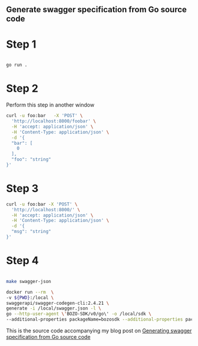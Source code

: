 Generate swagger specification from Go source code
--------------------------------------------------

# Step 1

```bash

go run .

```

# Step 2

Perform this step in another window

```bash
curl -u foo:bar   -X 'POST' \
  'http://localhost:8000/foobar' \
  -H 'accept: application/json' \
  -H 'Content-Type: application/json' \
  -d '{
  "bar": [
    0
  ],
  "foo": "string"
}'

```

# Step 3

```bash
curl -u foo:bar -X 'POST' \
  'http://localhost:8000/' \
  -H 'accept: application/json' \
  -H 'Content-Type: application/json' \
  -d '{
  "msg": "string"
}'
```

# Step 4

```bash

make swagger-json

docker run --rm  \
-v ${PWD}:/local \
swaggerapi/swagger-codegen-cli:2.4.21 \
generate -i /local/swagger.json -l \
go --http-user-agent \'BOZO-SDK/v0/go\' -o /local/sdk \
--additional-properties packageName=bozosdk --additional-properties packageVersion='v0.1.0'

```





This is the source code accompanying my blog post on
[Generating swagger specification from Go source code](https://medium.com/@pedram.esmaeeli/generate-swagger-specification-from-go-source-code-648615f7b9d9)
